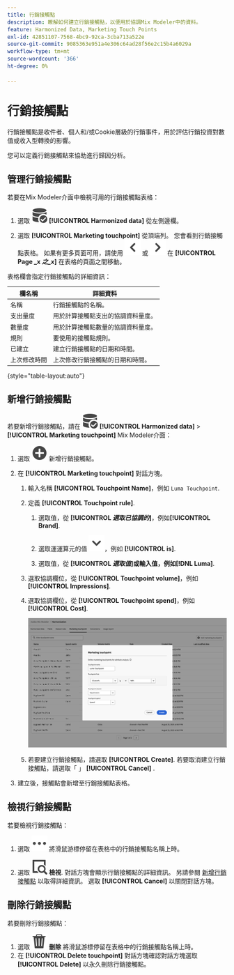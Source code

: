```yaml
---
title: 行銷接觸點
description: 瞭解如何建立行銷接觸點，以便用於協調Mix Modeler中的資料。
feature: Harmonized Data, Marketing Touch Points
exl-id: 42851107-7568-4bc9-92ca-3cba713a522e
source-git-commit: 9085363e951a4e306c64ad28f56e2c15b4a6029a
workflow-type: tm+mt
source-wordcount: '366'
ht-degree: 0%

---
```


# 行銷接觸點

行銷接觸點是收件者、個人和/或Cookie層級的行銷事件，用於評估行銷投資對數值或收入型轉換的影響。

您可以定義行銷接觸點來協助進行歸因分析。

## 管理行銷接觸點

若要在Mix Modeler介面中檢視可用的行銷接觸點表格：

1. 選取 ![資料搜尋](/help/assets//icons/DataCheck.svg) **[!UICONTROL Harmonized data]** 從左側邊欄。

1. 選取 **[!UICONTROL Marketing touchpoint]** 從頂端列。 您會看到行銷接觸點表格。 如果有更多頁面可用，請使用 ![向左鍵](/help/assets//icons/ChevronLeft.svg) 或 ![向右鍵](/help/assets//icons/ChevronRight.svg) 在 **[!UICONTROL Page _x _之_x_]** 在表格的頁面之間移動。

表格欄會指定行銷接觸點的詳細資訊：

| 欄名稱 | 詳細資料 |
| --- | ---|
| 名稱 | 行銷接觸點的名稱。 |
| 支出量度 | 用於計算接觸點支出的協調資料量度。 |
| 數量度 | 用於計算接觸點數量的協調資料量度。 |
| 規則 | 要使用的接觸點規則。 |
| 已建立 | 建立行銷接觸點的日期和時間。 |
| 上次修改時間 | 上次修改行銷接觸點的日期和時間。 |

{style="table-layout:auto"}

## 新增行銷接觸點

若要新增行銷接觸點，請在 ![資料搜尋](/help/assets//icons/DataCheck.svg) **[!UICONTROL Harmonized data]** > **[!UICONTROL Marketing touchpoint]** Mix Modeler介面：

1. 選取 ![新增](/help/assets//icons/AddCircle.svg) 新增行銷接觸點。

1. 在 **[!UICONTROL Marketing touchpoint]** 對話方塊。

   1. 輸入名稱 **[!UICONTROL Touchpoint Name]**，例如 `Luma Touchpoint`.

   1. 定義 **[!UICONTROL Touchpoint rule]**.

      1. 選取值，從 **[!UICONTROL *選取已協調的&#x200B;*]**，例如&#x200B;**[!UICONTROL Brand]**.

      1. 選取運運算元的值 ![V形](/help/assets//icons/ChevronDown.svg)，例如 **[!UICONTROL is]**.

      1. 選取值，從 **[!UICONTROL *選取值&#x200B;*]**或輸入值，例如&#x200B;**[!DNL Luma]**.

   1. 選取協調欄位，從 **[!UICONTROL Touchpoint volume]**，例如 **[!UICONTROL Impressions]**.

   1. 選取協調欄位，從 **[!UICONTROL Touchpoint spend]**，例如 **[!UICONTROL Cost]**.

      ![行銷接觸點](/help/assets//create-touchpoint.png)

   1. 若要建立行銷接觸點，請選取 **[!UICONTROL Create]**. 若要取消建立行銷接觸點，請選取「 」 **[!UICONTROL Cancel]** .

1. 建立後，接觸點會新增至行銷接觸點表格。


## 檢視行銷接觸點

若要檢視行銷接觸點：

1. 選取 ![更多](/help/assets//icons/More.svg) 將滑鼠游標停留在表格中的行銷接觸點名稱上時。

1. 選取 ![檢視](/help/assets//icons/ViewDetail.svg) **檢視**. 對話方塊會顯示行銷接觸點的詳細資訊。 另請參閱 [新增行銷接觸點](#add-a-marketing-touchpoint) 以取得詳細資訊。 選取 **[!UICONTROL Cancel]** 以關閉對話方塊。


## 刪除行銷接觸點

若要刪除行銷接觸點：

1. 選取 ![刪除](/help/assets//icons/Delete.svg) **刪除** 將滑鼠游標停留在表格中的行銷接觸點名稱上時。
1. 在 **[!UICONTROL Delete touchpoint]** 對話方塊確認對話方塊選取 **[!UICONTROL Delete]** 以永久刪除行銷接觸點。

